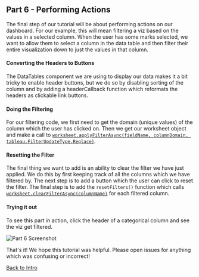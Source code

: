 ## Part 6 - Performing Actions

The final step of our tutorial will be about performing actions on our dashboard. For our example, this will mean filtering a viz based on the values in a selected column. When the user has some marks selected, we want to allow them to select a column in the data table and then filter their entire visualization down to just the values in that column.

#### Converting the Headers to Buttons

The DataTables component we are using to display our data makes it a bit tricky to enable header buttons, but we do so by disabling sorting of the column and by adding a headerCallback function which reformats the headers as clickable link buttons.

#### Doing the Filtering

For our filtering code, we first need to get the domain (unique values) of the column which the user has clicked on. Then we get our worksheet object and make a call to [`worksheet.applyFilterAsync(fieldName, columnDomain, tableau.FilterUpdateType.Replace)`](https://tableau.github.io/extensions-api/docs/interfaces/worksheet.html#applyfilterasync).

#### Resetting the Filter

The final thing we want to add is an ability to clear the filter we have just applied. We do this by first keeping track of all the columns which we have filtered by. The next step is to add a button which the user can click to reset the filter. The final step is to add the `resetFilters()` function which calls [`worksheet.clearFilterAsync(columnName)`](https://tableau.github.io/extensions-api/docs/interfaces/worksheet.html#clearfilterasync) for each filtered column.

#### Trying it out

To see this part in action, click the header of a categorical column and see the viz get filtered.

![Part 6 Screenshot](../assets/Part_6.gif)

That's it! We hope this tutorial was helpful. Please open issues for anything which was confusing or incorrect!


[Back to Intro](../readme.md)
